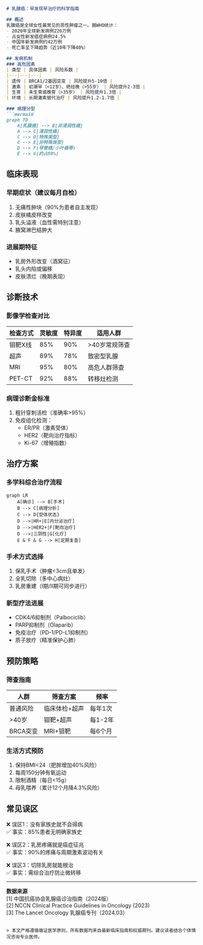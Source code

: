 

```markdown
# 乳腺癌：早发现早治疗的科学指南

## 概述
乳腺癌是全球女性最常见的恶性肿瘤之一。据WHO统计：
- 2020年全球新发病例226万例
- 占女性新发癌症病例24.5%
- 中国年新发病例约42万例
- 死亡率呈下降趋势（近10年下降40%）

## 发病机制
### 高危因素
| 类型 | 具体因素 | 风险系数 |
|---|---|---|
| 遗传 | BRCA1/2基因突变 | 风险提升5-10倍 |
| 激素 | 初潮早（<12岁）、绝经晚（>55岁） | 风险提升2-3倍 |
| 生育 | 未生育或晚育（>35岁） | 风险提升1.3倍 |
| 环境 | 长期激素替代治疗 | 风险提升1.2-1.7倍 |

### 病理分型
```mermaid
graph TD
    A[乳腺癌] --> B[非浸润性癌]
    A --> C[浸润性癌]
    C --> D[特殊类型]
    C --> E[非特殊类型]
    D --> F(导管癌/小叶癌等)
    E --> G(约占80%)
```

## 临床表现
### 早期症状（建议每月自检）
1. 无痛性肿块（90%为患者自主发现）
2. 皮肤橘皮样改变
3. 乳头溢液（血性需特别注意）
4. 腋窝淋巴结肿大

### 进展期特征
- 乳房外形改变（酒窝征）
- 乳头内陷或偏移
- 皮肤溃烂（晚期表现）

## 诊断技术
### 影像学检查对比
| 检查方式 | 灵敏度 | 特异度 | 适用人群 |
|---|---|---|---|
| 钼靶X线 | 85% | 90% | >40岁常规筛查 |
| 超声 | 89% | 78% | 致密型乳腺 |
| MRI | 95% | 80% | 高危人群筛查 |
| PET-CT | 92% | 88% | 转移灶检测 |

### 病理诊断金标准
1. 粗针穿刺活检（准确率>95%）
2. 免疫组化检测：
   - ER/PR（激素受体）
   - HER2（靶向治疗指标）
   - Ki-67（增殖指数）

## 治疗方案
### 多学科综合治疗流程
```mermaid
graph LR
    A[确诊] --> B[手术]
    B --> C[病理分析]
    C --> D{受体状态}
    D -->|HR+|E[内分泌治疗]
    D -->|HER2+|F[靶向治疗]
    D -->|三阴性|G[化疗]
    E & F & G --> H[定期复查]
```

### 手术方式选择
1. 保乳手术（肿瘤<3cm且单发）
2. 全乳切除（多中心病灶）
3. 乳房重建（Ⅰ期/Ⅱ期可同步进行）

### 新型疗法进展
- CDK4/6抑制剂（Palbociclib）
- PARP抑制剂（Olaparib）
- 免疫治疗（PD-1/PD-L1抑制剂）
- 质子放疗（精准保护心肺）

## 预防策略
### 筛查指南
| 人群 | 筛查方案 | 频率 |
|---|---|---|
| 普通风险 | 临床体检+超声 | 每年1次 |
| >40岁 | 钼靶+超声 | 每1-2年 |
| BRCA突变 | MRI+钼靶 | 每6个月 |

### 生活方式预防
1. 保持BMI<24（肥胖增加40%风险）
2. 每周150分钟有氧运动
3. 限制酒精（每日<15g）
4. 母乳喂养（累计12个月降4.3%风险）

## 常见误区
❌ 误区1：没有家族史就不会得病  
✅ 事实：85%患者无明确家族史  

❌ 误区2：乳房疼痛就是癌症征兆  
✅ 事实：90%的疼痛与周期激素波动有关  

❌ 误区3：切除乳房就能根治  
✅ 事实：需综合治疗防止微转移  

---

**数据来源**  
[1] 中国抗癌协会乳腺癌诊治指南（2024版）  
[2] NCCN Clinical Practice Guidelines in Oncology (2023)  
[3] The Lancet Oncology 乳腺癌专刊（2024.03）
```

> 本文严格遵循循证医学原则，所有数据均来自最新临床指南和权威期刊。建议读者结合个体情况咨询专业医师。